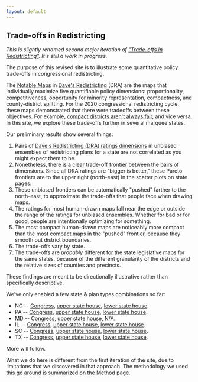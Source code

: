```yaml
---
layout: default
---
```


<h2>Trade-offs in Redistricting</h2>

*This is slightly renamed second major iteration of ["Trade-offs in Redistricting"](https://alecramsay.github.io/pg/).
It's still a work in progress.*

The purpose of this revised site is to illustrate some quantitative policy trade-offs in congressional redistricting.

The [Notable Maps](https://medium.com/dra-2020/notable-maps-66d744933a48) 
in [Dave\'s Redistricting](https://davesredistricting.org/) (DRA) 
are the maps that individually maximize five quantifiable policy dimensions:
proportionality, competitiveness, opportunity for minority
representation, compactness, and county-district splitting. For the
2020 congressional redistricting cycle, these maps demonstrated that
there were tradeoffs between these objectives. For example, [compact
districts aren't always fair](https://medium.com/dra-2020/compact-districts-arent-fair-7c17c2ff5d7e), and vice versa.
In this site, we explore these trade-offs further in several marquee states.

Our preliminary results show several things:

1. Pairs of [Dave's Redistricting (DRA) ratings dimensions](https://medium.com/dra-2020/ratings-cc2188dc7dff) in unbiased ensembles of redistricting plans for a state are not correlated as you might expect them to be.
2. Nonetheless, there is a clear trade-off frontier between the pairs of dimensions. Since all DRA ratings are "bigger is better," these Pareto frontiers are to the upper right (north-east) in the scatter plots on state pages.
3. These unbiased frontiers can be automatically "pushed" farther to the north-east, to approximate the trade-offs that people face when drawing maps.
4. The ratings for most human-drawn maps fall near the edge or outside the range of the ratings for unbiased ensembles. Whether for bad or for good, people are intentionally optimizing for something.
5. The most compact human-drawn maps are noticeably more compact than the most compact maps in the "pushed" frontier, because they smooth out district boundaries.
6. The trade-offs vary by state.
7. The trade-offs are *probably* different for the state legislative maps for the same states, because of the different granularity of the districts and the relative sizes of counties and precincts.

These findings are meant to be directionally illustrative rather than specifically descriptive.

We've only enabled a few state &amp; plan types combinations so far: 

* NC -- <a href="{{ site.baseurl }}/states/NC-congress">Congress</a>, <a href="{{ site.baseurl }}/states/NC-upper">upper state house</a>, <a href="{{ site.baseurl }}/states/NC-lower">lower state house</a>. 
* PA -- <a href="{{ site.baseurl }}/states/PA-congress">Congress</a>, <a href="{{ site.baseurl }}/states/PA-upper">upper state house</a>, <a href="{{ site.baseurl }}/states/PA-lower">lower state house</a>. 
* MD -- <a href="{{ site.baseurl }}/states/MD-congress">Congress</a>, <a href="{{ site.baseurl }}/states/MD-upper">upper state house</a>, N/A. 
* IL -- <a href="{{ site.baseurl }}/states/IL-congress">Congress</a>, <a href="{{ site.baseurl }}/states/IL-upper">upper state house</a>, <a href="{{ site.baseurl }}/states/IL-lower">lower state house</a>. 
* SC -- <a href="{{ site.baseurl }}/states/SC-congress">Congress</a>, <a href="{{ site.baseurl }}/states/SC-upper">upper state house</a>, <a href="{{ site.baseurl }}/states/SC-lower">lower state house</a>. 
* TX -- <a href="{{ site.baseurl }}/states/TX-congress">Congress</a>, <a href="{{ site.baseurl }}/states/TX-upper">upper state house</a>, <a href="{{ site.baseurl }}/states/TX-lower">lower state house</a>. 

More will follow.

What we do here is different from the first iteration of the site, 
due to limitations that we discovered in that approach.
The methodology we used this go around is summarized on the [Method](./_pages/method.markdown) page.